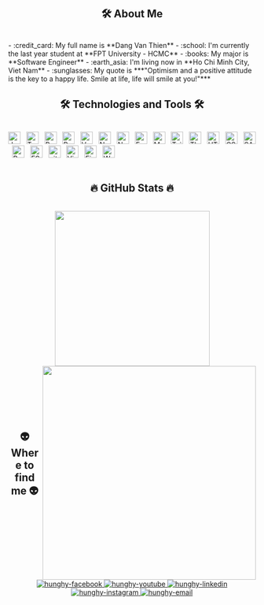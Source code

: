 <h2 align="center">🛠  About Me </h2>
<br>
- :credit_card: My full name is **Dang Van Thien**
- :school: I'm currently the last year student at **FPT University - HCMC**
- :books: My major is **Software Engineer**
- :earth_asia: I'm living now in **Ho Chi Minh City, Viet Nam**
- :sunglasses: My quote is ***"Optimism and a positive attitude is the key to a happy life. Smile at life, life will smile at you!"*** 
<h2 align="center">🛠 Technologies and Tools 🛠</h2>
<br>
<!-- https://simpleicons.org/ -->
<span><img src="https://img.shields.io/badge/JavaScript-282C34?logo=javascript&logoColor=F7DF1E" alt="JavaScript logo" title="JavaScript" height="25" /></span>
&nbsp;
<span><img src="https://img.shields.io/badge/TypeScript-282C34?logo=typescript&logoColor=3178C6" alt="TypeScript logo" title="TypeScript" height="25" /></span>
&nbsp;
<span><img src="https://img.shields.io/badge/ReactJS-282C34?logo=react&logoColor=61DAFB" alt="ReactJS logo" title="ReactJS" height="25" /></span>
&nbsp;
<span><img src="https://img.shields.io/badge/Redux-282C34?logo=redux&logoColor=764ABC" alt="Redux logo" title="Redux" height="25" /></span>
&nbsp;
<span><img src="https://img.shields.io/badge/Vue.js-282C34?logo=vue.js&logoColor=4FC08D" alt="Vue.js logo" title="Vue.js" height="25" /></span>
&nbsp;
<span><img src="https://img.shields.io/badge/Nuxt.js-282C34?logo=nuxt.js&logoColor=4FC08D" alt="Nuxt.js logo" title="Nuxt.js" height="25" /></span>
&nbsp;
<span><img src="https://img.shields.io/badge/Node.js-282C34?logo=node.js&logoColor=00F200" alt="Node.js logo" title="Node.js" height="25" /></span>
&nbsp;
<span><img src="https://img.shields.io/badge/Express-282C34?logo=express&logoColor=FFFFFF" alt="Express.js logo" title="Express.js" height="25" /></span>
&nbsp;
<span><img src="https://img.shields.io/badge/MongoDB-282C34?logo=mongodb&logoColor=47A248" alt="MongoDB logo" title="MongoDB" height="25" /></span>
&nbsp;
<span><img src="https://img.shields.io/badge/Tailwind%20CSS-282C34?logo=tailwind-css&logoColor=38B2AC" alt="TailwindCSS logo" title="TailwindCSS" height="25" /></span>
&nbsp;
<span><img src="https://img.shields.io/badge/Three.js-282C34?logo=three.js&logoColor=FFFFFF" alt="Three.js logo" title="Three.js" height="25" /></span>
&nbsp;
<span><img src="https://img.shields.io/badge/HTML5-282C34?logo=html5&logoColor=E34F26" alt="HTML5 logo" title="HTML5" height="25" /></span>
&nbsp;
<span><img src="https://img.shields.io/badge/CSS3-282C34?logo=css3&logoColor=1572B6" alt="CSS3 logo" title="CSS3" height="25" /></span>
&nbsp;
<span><img src="https://img.shields.io/badge/Sass-282C34?logo=sass&logoColor=CC6699" alt="SASS logo" title="SASS" height="25" /></span>
&nbsp;
<span><img src="https://img.shields.io/badge/Bootstrap-282C34?logo=bootstrap&logoColor=7952B3" alt="Bootstrap logo" title="Bootstrap" height="25" /></span>
&nbsp;
<span><img src="https://img.shields.io/badge/ESLint-282C34?logo=eslint&logoColor=4B32C3" alt="ESLint logo" title="ESLint" height="25" /></span>
&nbsp;
<span><img src="https://img.shields.io/badge/git-282C34?logo=git&logoColor=F05032" alt="git logo" title="git" height="25" /></span>
&nbsp;
<span><img src="https://img.shields.io/badge/VS%20Code-282C34?logo=visual-studio-code&logoColor=007ACC" alt="Visual Studio Code logo" title="Visual Studio Code" height="25" /></span>
&nbsp;
<span><img src="https://img.shields.io/badge/Firebase-282C34?logo=firebase&logoColor=FFCA28" alt="Firebase logo" title="Firebase" height="25" /></span>
&nbsp;
<span><img src="https://img.shields.io/badge/WordPress-282C34?logo=wordPress&logoColor=21759B" alt="WordPress logo" title="WordPress" height="25" /></span>
&nbsp;

<br>

<br>
<h2 align="center">🔥 GitHub Stats 🔥</h2>
<!-- https://github.com/anuraghazra/github-readme-stats -->
<br>
<div align=center>
  <a href="#" title="HungHy1602">
    <img width="315" align="center" src="https://github-readme-stats.vercel.app/api/top-langs/?username=HungHy1602&hide=c%23,powershell,Mathematica,Ruby,Objective-C,Objective-C%2b%2b,Cuda&title_color=61dafb&text_color=ffffff&icon_color=61dafb&bg_color=20232a&langs_count=8&layout=compact&border_color=61dafb&hide_border=true" />
  </a>
  <a href="#" title="HungHy1602">
    <img align="right" width="434" src="https://github-readme-stats.vercel.app/api?username=HungHy1602&show_icons=true&theme=react&border_color=61dafb&hide_border=true" />
  </a>
</div>

<br><br><br><br><br>
<h2 align="center">👽 Where to find me 👽</h2>

<br>
<!-- https://icons8.com -->
<div align="center">
  <a href="https://www.facebook.com/hunghyyy0852/" target="blank">
    <img src="https://img.icons8.com/bubbles/100/000000/facebook-new.png" alt="hunghy-facebook" />
  </a>
  <a href="https://www.youtube.com/channel/UCBEBCxPLgze8-fheVeVrC9w" target="blank">
    <img src="https://img.icons8.com/bubbles/100/000000/youtube-squared.png" alt="hunghy-youtube" />
  </a>
  <a href="https://linktr.ee/AndyHung" target="blank">
    <img src="https://img.icons8.com/bubbles/100/000000/linkedin.png" alt="hunghy-linkedin" />
  </a>
  <a href="https://www.instagram.com/hung_hy0852/" target="blank">
    <img src="https://img.icons8.com/bubbles/100/000000/instagram.png" alt="hunghy-instagram" />
  </a>
  <a href="mailto:leconghung160202@gmail.com" target="top">
    <img src="https://img.icons8.com/bubbles/100/000000/apple-mail.png" alt="hunghy-email" />
  </a>
</div>

<br>

